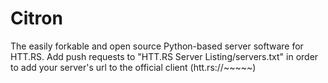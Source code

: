 # Citron
The easily forkable and open source Python-based server software for HTT.RS. Add push requests to "HTT.RS Server Listing/servers.txt" in order to add your server's url to the official client (htt.rs://~~~~~)
